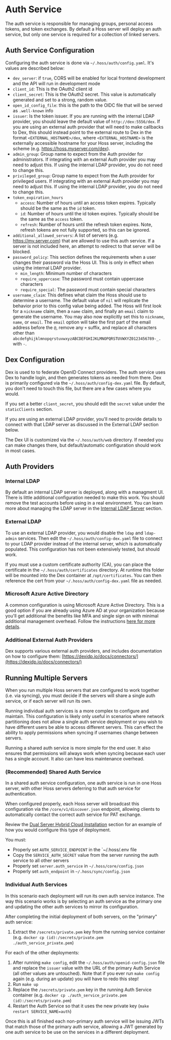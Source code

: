 # Auth Service
The auth service is responsible for managing groups, personal access tokens, and token exchanges. By default a Hoss server will deploy an auth service, but only one service is required for a collection of linked servers.

## Auth Service Configuration
Configuring the auth service is done via `~/.hoss/auth/config.yaml`. It's values are described below:

- `dev_server`: if `true`, CORS will be enabled for local frontend development and the API will run in development mode
- `client_id`: This is the OAuth2 client id
- `client_secret`: This is the OAuth2 secret. This value is automatically generated and set to a strong, random value.
- `open_id_config_file`: this is the path to the OIDC file that will be served as `.well-known` info
- `issuer`: Is the token issuer. If you are running with the internal LDAP provider, you should leave the default value of `http://dex:5556/dex`. If you are using an external auth provider that will need to make callbacks to Dex, this should instead point to the external route to Dex in the format `<EXTERNAL_HOSTNAME>/dex`, where `<EXTERNAL_HOSTNAME>` is the externally accessible hostname for your Hoss server, including the scheme (e.g. https://hoss.myserver.com/dex).
- `admin_group`: Group name to expect from the Auth provider for administrators. If integrating with an external Auth provider you may need to adjust this. If using the internal LDAP provider, you do not need to change this.
- `privileged_group`: Group name to expect from the Auth provider for privileged users. If integrating with an external Auth provider you may need to adjust this. If using the internal LDAP provider, you do not need to change this.
- `token_expiration_hours`
  - `access`: Number of hours until an access token expires. Typically should be the same as the `id` token. 
  - `id`: Number of hours until the id token expires. Typically should be the same as the `access` token. 
  - `refresh`: Number of hours until the refresh token expires. Note, refresh tokens are not fully supported, so this can be ignored.
- `additional_allowed_servers`: A list of servers (e.g. https://my.server.com) that are allowed to use this auth service. If a server is not included here, an attempt to redirect to that server will be blocked.
- `password_policy`: This section defines the requirements when a user changes their password via the Hoss UI. This is only in effect when using the internal LDAP provider.
  - `min_length`: Minimum number of characters
  - `require_uppercase`: The password must contain uppercase characters
  - `require_special`: The password must contain special characters
- `username_claim`: This defines what claim the Hoss should use to determine a username. The default value of `nil` will replicate the behavior prior to this config value being added. The Hoss will first look for a `nickname` claim, then a `name` claim, and finally an `email` claim to generate the username. You may also now explicitly set this to `nickname`, `name`, or `email`. The `email` option will take the first part of the email address before the `@`, remove any `+` suffix, and replace all characters other than `abcdefghijklmnopqrstuvwxyzABCDEFGHIJKLMNOPQRSTUVWXYZ0123456789-_.` with `-`.


## Dex Configuration
Dex is used to to federate OpenID Connect providers. The auth service uses Dex to handle login, and then generates tokens as needed from there. Dex is primarily configured via the `~/.hoss/auth/config-dex.yaml` file. By default, you don't need to touch this file, but there are a few cases where you would.

If you set a better `client_secret`, you should edit the `secret` value under the `staticClients` section.

If you are using an external LDAP provider, you'll need to provide details to connect with that LDAP server as discussed in the External LDAP section below.

The Dex UI is customized via the `~/.hoss/auth/web` directory. If needed you can make changes there, but default/automatic configuration should work in most cases.

## Auth Providers

### Internal LDAP
By default an internal LDAP server is deployed, along with a managment UI. There is little additional configuration needed to make this work. You should remove the test accounts before using in a real environment. You can learn more about managing the LDAP server in the [Internal LDAP Server](../maintenance/internal-ldap.md) section.

### External LDAP
To use an external LDAP provider, you would disable the `ldap` and `ldap-admin` services. Then
edit the `~/.hoss/auth/config-dex.yaml` file to connect to your LDAP provider instead of the internal
server, which is automatically populated. This configuration has not been extensively tested, but should work.

If you must use a custom certificate authority (CA), you can place the certificate in the `~/.hoss/auth/certificates` directory. At runtime this
folder will be mounted into the Dex container at `/opt/certificates`. You can then reference the cert from your `~/.hoss/auth/config-dex.yaml` file
as needed.

### Microsoft Azure Active Directory

A common configuration is using Microsoft Azure Active Directory. This is a good option if you are already using Azure AD at your organization because you'll get additional the benefits like MFA and single sign on with minimal additional management overhead. Follow the instructions [here for more details](auth-azure-ad.md).

### Additional External Auth Providers

Dex supports various external auth providers, and includes documentation on how to configure them: [https://dexidp.io/docs/connectors/](https://dexidp.io/docs/connectors/)

## Running Multiple Servers
When you run multiple Hoss servers that are configured to work together (i.e. via syncing), you must decide if the servers will share a single auth service, or if each server will run its own. 

Running individual auth services is a more complex to configure and maintain. This configuration is likely only useful in scenarios where network partitioning does not allow a single auth service deployment or you wish to have different users be able to access different servers. This can effect the ability to apply permissions when syncing if usernames change between servers.

Running a shared auth service is more simple for the end user. It also ensures that permissions will always work when syncing because each user has a single account. It also can have less maintenance overhead.

### (Recommended) Shared Auth Service
In a shared auth service configuration, one auth service is run in one Hoss server, with other Hoss servers deferring to that auth service for authentication. 

When configured properly, each Hoss server will broadcast this configuration via the `/core/v1/discover.json` endpoint, allowing clients to automatically contact the correct auth service for PAT exchange.

Review the [Dual Server Hybrid Cloud Installation](../installation/install-aws.md) section for an example of how you would configure this type of deployment.

You must:

* Properly set `AUTH_SERVICE_ENDPOINT` in the `~/.hoss/.env file
* Copy the `SERVICE_AUTH_SECRET` value from the server running the auth service to all other servers
* Properly set `server.auth_service` in `~/.hoss/core/config.json`
* Properly set `auth_endpoint` in `~/.hoss/sync/config.json`

### Individual Auth Services
In this scenario each deployment will run its own auth service instance. The way this scenario works is by selecting an auth service as the primary one and updating the other auth services to mirror its configuration.

After completing the initial deployment of both servers, on the "primary" auth service:
1. Extract the `/secrets/private.pem` key from the running service container (e.g. `docker cp (id):/secrets/private.pem ./auth_service_private.pem`)

For each of the other deployments:
1. After running `make config`, edit the `~/.hoss/auth/openid-config.json` file and replace the `issuer` value with the URL of the primary Auth Service (all other values are untouched). Note that if you ever run `make config` again (e.g. during an update) you will have to redo this step!
2. Run `make up`
4. Replace the `/secrets/private.pem` key in the running Auth Service container (e.g. `docker cp ./auth_service_private.pem (id):/secrets/private.pem`)
5. Restart the Auth Service so that it uses the new private key (`make restart SERVICE_NAME=auth`)

Once this is all finished each non-primary auth service will be issuing JWTs that match those of the primary auth service, allowing a JWT generated by one auth service to be use on the services in a different deployment.
